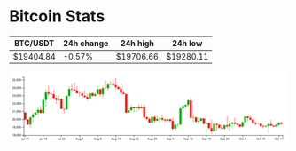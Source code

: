 # Bitcoin Stats

BTC/USDT|24h change|24h high|24h low|
|---|---|---|---|
|$19404.84|-0.57%|$19706.66|$19280.11|

<img src="./chart.svg">
